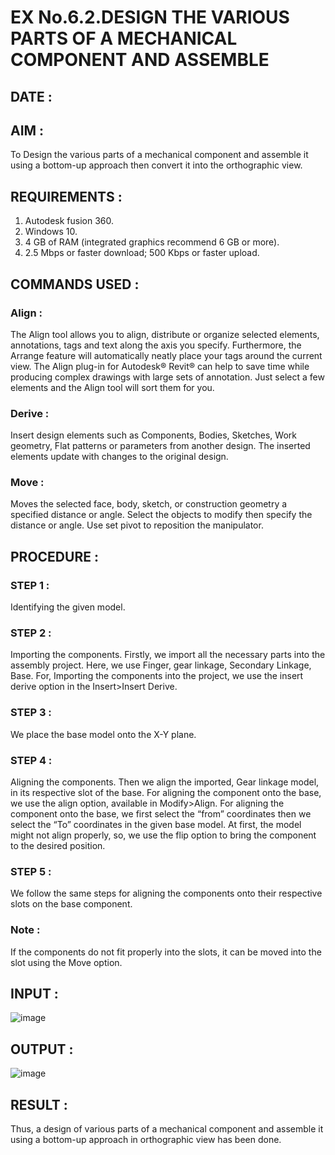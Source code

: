 # EX No.6.2.DESIGN THE VARIOUS PARTS OF A MECHANICAL COMPONENT AND ASSEMBLE
## DATE :

## AIM : 
To Design the various parts of a mechanical component and assemble it using a bottom-up approach then convert it into the orthographic view.

## REQUIREMENTS : 
1. Autodesk fusion 360.
2. Windows 10.
3. 4 GB of RAM (integrated graphics recommend 6 GB or more).
4. 2.5 Mbps or faster download; 500 Kbps or faster upload. 

## COMMANDS USED :
### Align : 
The Align tool allows you to align, distribute or organize selected elements, annotations, tags and text along the axis you specify. Furthermore, the Arrange feature will automatically neatly place your tags around the current view.
The Align plug-in for Autodesk® Revit® can help to save time while producing complex drawings with large sets of annotation.
Just select a few elements and the Align tool will sort them for you.

### Derive :
Insert design elements such as Components, Bodies, Sketches, Work geometry, Flat patterns or parameters from another design.
The inserted elements update with changes to the original design.

### Move :
Moves the selected face, body, sketch, or construction geometry a specified distance or angle.
Select the objects to modify then specify the distance or angle. Use set pivot to reposition the manipulator.

## PROCEDURE :
### STEP 1 : 
 Identifying the given model.

### STEP 2 : 
Importing the components.
Firstly, we import all the necessary parts into the assembly project. Here, we use Finger, gear linkage, Secondary Linkage, Base. For, Importing the components into the project, we use the insert derive option in the Insert>Insert Derive.

### STEP 3 : 
We place the base model onto the X-Y plane.

### STEP 4 :
Aligning the components.
Then we align the imported, Gear linkage model, in its respective slot of the base.
For aligning the component onto the base, we use the align option, available in Modify>Align.
For aligning the component onto the base, we first select the “from” coordinates then we select the “To” coordinates in the given base model. At first, the model might not align properly, so, we use the flip option to bring the component to the desired position.

### STEP 5 : 
We follow the same steps for aligning the components onto their respective      slots on the base component.

### Note : 
If the components do not fit properly into the slots, it can be moved into the slot using the Move option.

## INPUT : 
![image](https://user-images.githubusercontent.com/113594316/199641859-1ebade5e-7bb4-4047-aa4b-89ae1d934ba0.png)

## OUTPUT :
![image](https://github.com/NithyaDayalan/EX-No.6.2.-DESIGN-THE-VARIOUS-PARTS-OF-A-MECHANICAL-COMPONENT-AND-ASSEMBLE/assets/166380061/223c97eb-b957-479d-86ee-d3d88824c6f9)

## RESULT :
Thus, a design of various parts of a mechanical component and assemble it using a bottom-up approach in orthographic view has been done.
